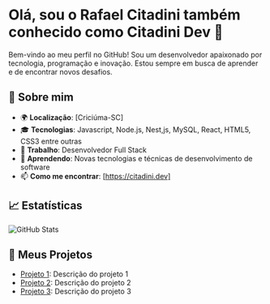 # Olá, sou o Rafael Citadini também conhecido como Citadini Dev 👋
Bem-vindo ao meu perfil no GitHub! Sou um desenvolvedor apaixonado por tecnologia, programação e inovação. Estou sempre em busca de aprender e de encontrar novos desafios.

## 🚀 Sobre mim

- 🌍 **Localização**: [Criciúma-SC]
- 🎓 **Tecnologias**: Javascript, Node.js, Nest,js, MySQL, React, HTML5, CSS3 entre outras
- 💼 **Trabalho**: Desenvolvedor Full Stack
- 🌱 **Aprendendo**: Novas tecnologias e técnicas de desenvolvimento de software
- 📫 **Como me encontrar**: [https://citadini.dev]

## 📈 Estatísticas

![GitHub Stats](https://github-readme-stats.vercel.app/api?username=citadinidev&show_icons=true&hide_title=true&count_private=true&hide=prs)

## 🌟 Meus Projetos

- [Projeto 1](https://github.com/citadinidev/projeto1): Descrição do projeto 1
- [Projeto 2](https://github.com/citadinidev/projeto2): Descrição do projeto 2
- [Projeto 3](https://github.com/citadinidev/projeto3): Descrição do projeto 3

